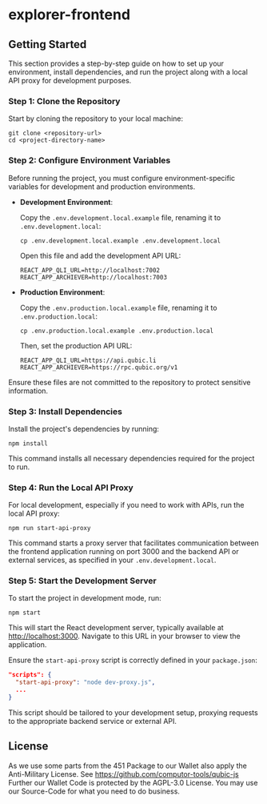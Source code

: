 # explorer-frontend

## Getting Started

This section provides a step-by-step guide on how to set up your environment, install dependencies,
and run the project along with a local API proxy for development purposes.

### Step 1: Clone the Repository

Start by cloning the repository to your local machine:

```
git clone <repository-url>
cd <project-directory-name>
```

### Step 2: Configure Environment Variables

Before running the project, you must configure environment-specific variables for development and
production environments.

- **Development Environment**:

  Copy the `.env.development.local.example` file, renaming it to `.env.development.local`:

  ```
  cp .env.development.local.example .env.development.local
  ```

  Open this file and add the development API URL:

  ```
  REACT_APP_QLI_URL=http://localhost:7002
  REACT_APP_ARCHIEVER=http://localhost:7003
  ```

- **Production Environment**:

  Copy the `.env.production.local.example` file, renaming it to `.env.production.local`:

  ```
  cp .env.production.local.example .env.production.local
  ```

  Then, set the production API URL:

  ```
  REACT_APP_QLI_URL=https://api.qubic.li
  REACT_APP_ARCHIEVER=https://rpc.qubic.org/v1
  ```

Ensure these files are not committed to the repository to protect sensitive information.

### Step 3: Install Dependencies

Install the project's dependencies by running:

```
npm install
```

This command installs all necessary dependencies required for the project to run.

### Step 4: Run the Local API Proxy

For local development, especially if you need to work with APIs, run the local API proxy:

```
npm run start-api-proxy
```

This command starts a proxy server that facilitates communication between the frontend application
running on port 3000 and the backend API or external services, as specified in your
`.env.development.local`.

### Step 5: Start the Development Server

To start the project in development mode, run:

```
npm start
```

This will start the React development server, typically available at
[http://localhost:3000](http://localhost:3000). Navigate to this URL in your browser to view the
application.

Ensure the `start-api-proxy` script is correctly defined in your `package.json`:

```json
"scripts": {
  "start-api-proxy": "node dev-proxy.js",
  ...
}
```

This script should be tailored to your development setup, proxying requests to the appropriate
backend service or external API.

## License

As we use some parts from the 451 Package to our Wallet also apply the Anti-Military License. See
https://github.com/computor-tools/qubic-js Further our Wallet Code is protected by the AGPL-3.0
License. You may use our Source-Code for what you need to do business.
